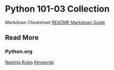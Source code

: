# Python 101-03 Collection


Markdown Cheatsheet
[README Markdown Guide](https://github.com/adam-p/markdown-here/wiki/Markdown-Cheatsheet)

## Read More

### Python.org
[Naming Rules](https://www.python.org/dev/peps/pep-0008/#function-and-variable-names "Naming Rules")
[Keywords](#https://docs.python.org/3/reference/lexical_analysis.html#keywords "Key Words List")


